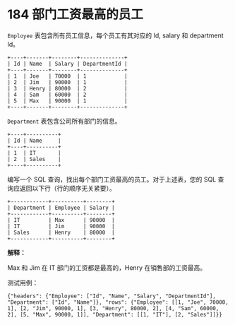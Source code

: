 # 184 部门工资最高的员工

`Employee` 表包含所有员工信息，每个员工有其对应的 Id, salary 和 department Id。

```
+----+-------+--------+--------------+
| Id | Name  | Salary | DepartmentId |
+----+-------+--------+--------------+
| 1  | Joe   | 70000  | 1            |
| 2  | Jim   | 90000  | 1            |
| 3  | Henry | 80000  | 2            |
| 4  | Sam   | 60000  | 2            |
| 5  | Max   | 90000  | 1            |
+----+-------+--------+--------------+

```

`Department` 表包含公司所有部门的信息。

```
+----+----------+
| Id | Name     |
+----+----------+
| 1  | IT       |
| 2  | Sales    |
+----+----------+

```

编写一个 SQL 查询，找出每个部门工资最高的员工。对于上述表，您的 SQL 查询应返回以下行（行的顺序无关紧要）。

```
+------------+----------+--------+
| Department | Employee | Salary |
+------------+----------+--------+
| IT         | Max      | 90000  |
| IT         | Jim      | 90000  |
| Sales      | Henry    | 80000  |
+------------+----------+--------+
```

**解释：**

Max 和 Jim 在 IT 部门的工资都是最高的，Henry 在销售部的工资最高。

测试用例：

```
{"headers": {"Employee": ["Id", "Name", "Salary", "DepartmentId"], "Department": ["Id", "Name"]}, "rows": {"Employee": [[1, "Joe", 70000, 1], [2, "Jim", 90000, 1], [3, "Henry", 80000, 2], [4, "Sam", 60000, 2], [5, "Max", 90000, 1]], "Department": [[1, "IT"], [2, "Sales"]]}}
```

